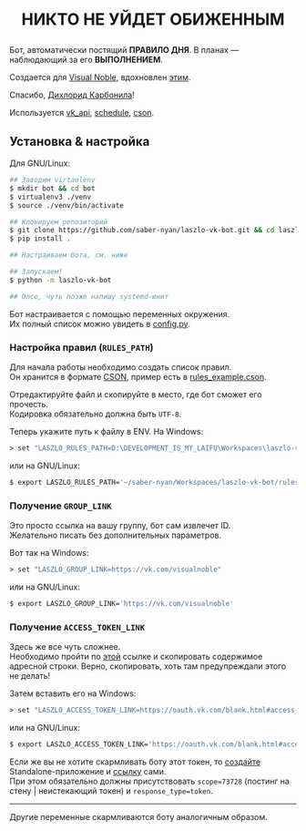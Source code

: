 # <p align="center">НИКТО НЕ УЙДЕТ ОБИЖЕННЫМ</p>

Бот, автоматически постящий **ПРАВИЛО ДНЯ**.
В планах — наблюдающий за его **ВЫПОЛНЕНИЕМ**. 

Создается для [Visual Noble](https://vk.com/visualnoble),
вдохновлен [этим](https://vk.com/wall-108624900_2637).

Спасибо, [Дихлорид Карбонила](https://vk.com/id370446158)!

Используется [vk_api](https://github.com/python273/vk_api),
[schedule](https://github.com/dbader/schedule),
[cson](https://github.com/avakar/pycson).

## Установка & настройка

Для GNU/Linux:
```bash
## Заводим virtaulenv
$ mkdir bot && cd bot
$ virtualenv3 ./venv
$ source ./venv/bin/activate

## Клонируем репозиторий
$ git clone https://github.com/saber-nyan/laszlo-vk-bot.git && cd laszlo-vk-bot
$ pip install .

## Настраиваем бота, см. ниже

## Запускаем!
$ python -m laszlo-vk-bot

## Олсо, чуть позже напишу systemd-юнит
```

Бот настраивается с помощью переменных окружения.<br/>
Их полный список можно увидеть в [config.py](./laszlo-vk-bot/config.py).

### Настройка правил (`RULES_PATH`)
Для начала работы необходимо создать список правил.<br/>
Он хранится в формате [CSON](https://github.com/bevry/cson), пример есть
в [rules_example.cson](./rules_example.cson).

Отредактируйте файл и скопируйте в место, где бот сможет его прочесть.<br/>
Кодировка обязательно должна быть `UTF-8`.

Теперь укажите путь к файлу в ENV. На Windows:
```bat
> set "LASZLO_RULES_PATH=D:\DEVELOPMENT_IS_MY_LAIFU\Workspaces\laszlo-vk-bot\rules_example.cson"
```
или на GNU/Linux:
```bash
$ export LASZLO_RULES_PATH='~/saber-nyan/Workspaces/laszlo-vk-bot/rules_example.cson'
```

### Получение `GROUP_LINK`
Это просто ссылка на вашу группу, бот сам извлечет ID.<br/>
Желательно писать без дополнительных параметров.

Вот так на Windows:
```bat
> set "LASZLO_GROUP_LINK=https://vk.com/visualnoble"
```
или на GNU/Linux:
```bash
$ export LASZLO_GROUP_LINK='https://vk.com/visualnoble'
```

### Получение `ACCESS_TOKEN_LINK`
Здесь же все чуть сложнее.<br/>
Необходимо пройти по 
[этой](https://oauth.vk.com/authorize?client_id=6341488&redirect_uri=https://oauth.vk.com/blank.html&display=page&scope=73728&response_type=token&v=5.71&revoke=0)
ссылке и скопировать содержимое адресной строки. Верно, скопировать, хоть там предупреждали этого не делать!

Затем вставить его на Windows:
```bat
> set "LASZLO_ACCESS_TOKEN_LINK=https://oauth.vk.com/blank.html#access_token=*что-то*&expires_in=0&user_id=*кто-то*"
```
или на GNU/Linux:
```bash
$ export LASZLO_ACCESS_TOKEN_LINK='https://oauth.vk.com/blank.html#access_token=*что-то*&expires_in=0&user_id=*кто-то*'
```

Если же вы не хотите скармливать боту этот токен, то
[создайте](https://vk.com/editapp?act=create) Standalone-приложение и
[ссылку](https://vk.com/dev/implicit_flow_user) сами.<br/>
При этом обязательно должны присутствовать `scope=73728` (постинг на стену | неистекающий токен)
и `response_type=token`.

***

Другие переменные скармливаются боту аналогичным образом.
